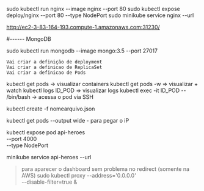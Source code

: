 sudo kubectl run nginx --image nginx --port 80
sudo kubectl expose deploy/nginx --port 80 --type NodePort 
sudo minikube service nginx --url

http://ec2-3-83-164-193.compute-1.amazonaws.com:31230/

#------
MongoDB

sudo kubectl run mongodb --image mongo:3.5 --port 27017
> 
    Vai criar a definição de deployment
    Vai criar a definicao de ReplicaSet
    Vai criar a definicao de Pods

kubectl get pods -> visualizar containers
kubectl get pods -w => visualizar + watch
kubectl logs ID_POD => visualizar logs
kubectl exec -it ID_POD -- /bin/bash -> acessa o pod via SSH

kubectl create -f nomearquivo.json

kubectl get pods --output wide - para pegar o iP

<!-- kubectl port-forward api-heroes 4000:4000 -->
kubectl expose pod api-heroes \
    --port 4000 \
    --type NodePort

minikube service api-heroes --url


> para aparecer o dashboard sem problema no redirect (somente na AWS)
sudo kubectl proxy --address='0.0.0.0' \
    --disable-filter=true & 

